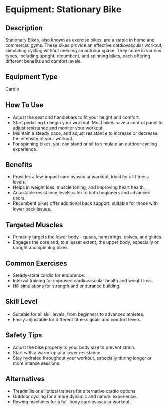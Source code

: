 # Equipment: Stationary Bike

## Description
<p>Stationary Bikes, also known as exercise bikes, are a staple in home and commercial gyms. These bikes provide an effective cardiovascular workout, simulating cycling without needing an outdoor space. They come in various types, including upright, recumbent, and spinning bikes, each offering different benefits and comfort levels.</p>

## Equipment Type
Cardio

## How To Use
<ul><li>Adjust the seat and handlebars to fit your height and comfort.</li><li>Start pedalling to begin your workout. Most bikes have a control panel to adjust resistance and monitor your workout.</li><li>Maintain a steady pace, and adjust resistance to increase or decrease the intensity of your workout.</li><li>For spinning bikes, you can stand or sit to simulate an outdoor cycling experience.</li></ul>

## Benefits
<ul><li>Provides a low-impact cardiovascular workout, ideal for all fitness levels.</li><li>Helps in weight loss, muscle toning, and improving heart health.</li><li>Adjustable resistance levels cater to both beginners and advanced users.</li><li>Recumbent bikes offer additional back support, suitable for those with lower back issues.</li></ul>

## Targeted Muscles
<ul><li>Primarily targets the lower body - quads, hamstrings, calves, and glutes.</li><li>Engages the core and, to a lesser extent, the upper body, especially on upright and spinning bikes.</li></ul>

## Common Exercises
<ul><li>Steady-state cardio for endurance.</li><li>Interval training for improved cardiovascular health and weight loss.</li><li>Hill simulations for strength and endurance building.</li></ul>

## Skill Level
<ul><li>Suitable for all skill levels, from beginners to advanced athletes.</li><li>Easily adjustable for different fitness goals and comfort levels.</li></ul>

## Safety Tips
<ul><li>Adjust the bike properly to your body size to prevent strain.</li><li>Start with a warm-up at a lower resistance.</li><li>Stay hydrated throughout your workout, especially during longer or more intense sessions.</li></ul>

## Alternatives
<ul><li>Treadmills or elliptical trainers for alternative cardio options.</li><li>Outdoor cycling for a more dynamic and natural experience.</li><li>Rowing machines for a full-body cardiovascular workout.</li></ul>

